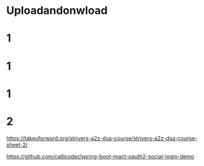 # Uploadandonwload

<script src="https://cdn.jsdelivr.net/npm/@popperjs/core@2.11.7/dist/umd/popper.min.js" integrity="sha384-zYPOMqeu1DAVkHiLqWBUTcbYfZ8osu1Nd6Z89ify25QV9guujx43ITvfi12/QExE" crossorigin="anonymous"></script>

# 1
<script src="https://cdn.jsdelivr.net/npm/bootstrap@5.3.0-alpha3/dist/js/bootstrap.min.js" integrity="sha384-Y4oOpwW3duJdCWv5ly8SCFYWqFDsfob/3GkgExXKV4idmbt98QcxXYs9UoXAB7BZ" crossorigin="anonymous"></script>

# 1
<link href="https://cdn.jsdelivr.net/npm/bootstrap@5.3.0-alpha3/dist/css/bootstrap.min.css" rel="stylesheet" integrity="sha384-KK94CHFLLe+nY2dmCWGMq91rCGa5gtU4mk92HdvYe+M/SXH301p5ILy+dN9+nJOZ" crossorigin="anonymous">

# 1
<script src="https://cdn.jsdelivr.net/npm/bootstrap@5.3.0-alpha3/dist/js/bootstrap.bundle.min.js" integrity="sha384-ENjdO4Dr2bkBIFxQpeoTz1HIcje39Wm4jDKdf19U8gI4ddQ3GYNS7NTKfAdVQSZe" crossorigin="anonymous"></script>

# 2
https://takeuforward.org/strivers-a2z-dsa-course/strivers-a2z-dsa-course-sheet-2/

https://github.com/callicoder/spring-boot-react-oauth2-social-login-demo
